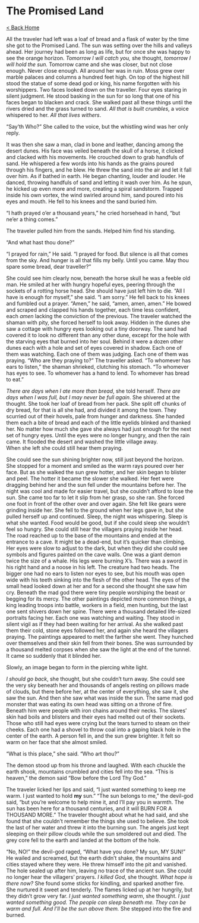 # The Promised Land

[< Back Home](/)


All the traveler had left was a loaf of bread and a flask of water by the time she got to the Promised Land. The sun was setting over the hills and valleys ahead. Her journey had been as long as life, but for once she was happy to see the orange horizon. _Tomorrow I will catch you,_ she thought, _tomorrow I will hold the sun._
Tomorrow came and she was closer, but not close enough. Never close enough. All around her was in ruin. Moss grew over marble palaces and columns a hundred feet high. On top of the highest hill stood the statue of some dead god or king, his name forgotten with his worshippers. Two faces looked down on the traveller. Four eyes staring in silent judgment. He stood basking in the sun for so long that one of his faces began to blacken and crack. 
She walked past all these things until the rivers dried and the grass turned to sand. _All that is built crumbles_, a voice whispered to her. _All that lives withers_.

 “Say’th Who?” She called to the voice, but the whistling wind was her only reply.

It was then she saw a man, clad in bone and leather, dancing among the desert dunes. His face was veiled beneath the skull of a horse, it clicked and clacked with his movements. He crouched down to grab handfuls of sand. He whispered a few words into his hands as the grains poured through his fingers, and he blew. He threw the sand into the air and let it fall over him. As if bathed in earth. He began chanting, louder and louder. He danced, throwing handfuls of sand and letting it wash over him. As he spun, he kicked up even more and more, creating a spiral sandstorm. Trapped inside his own vortex, the wind swirled around him, sand poured into his eyes and mouth. He fell to his knees and the sand buried him.

“I hath prayed o’er a thousand years,” he cried horsehead in hand, “but ne’er a thing comes.”

The traveler pulled him from the sands. Helped him find his standing.

“And what hast thou done?”

“I prayed for rain,” He said. “I prayed for food. But silence is all that comes from the sky. And hunger is all that fills my belly. Until you came. May thou spare some bread, dear traveller?”

She could see him clearly now, beneath the horse skull he was a feeble old man. He smiled at her with hungry hopeful eyes, peering through the sockets of a rotting horse head. She should have just left him to die. 
“All I have is enough for myself,” she said. “I am sorry.”
He fell back to his knees and fumbled out a prayer. “Amen,” he said, “amen, amen, amen.” He bowed and scraped and clapped his hands together, each time less confident, each _amen_ lacking the conviction of the previous.
The traveler watched the shaman with pity, she forced herself to look away. Hidden in the dunes she saw a cottage with hungry eyes looking out a tiny doorway. The sand had covered it to look no different than any other dune, except for the hole with the starving eyes that burned into her soul. Behind it were a dozen other dunes each with a hole and set of eyes covered in shadow. Each one of them was watching. Each one of them was judging. Each one of them was praying.
“Who are they praying to?” The traveller asked.
“To whomever has ears to listen,” the shaman shrieked, clutching his stomach. “To whomever has eyes to see. To whomever has a hand to lend. To whomever has bread to eat.”

_There are days when I ate more than bread_, she told herself. _There are days when I was full, but I may never be full again_. She shivered at the thought. She took her loaf of bread from her pack. She split off chunks of dry bread, for that is all she had, and divided it among the town. They scurried out of their hovels, pale from hunger and darkness. She handed them each a bite of bread and each of the little eyelids blinked and thanked her. No matter how much she gave she always had just enough for the next set of hungry eyes. Until the eyes were no longer hungry, and then the rain came. It flooded the desert and washed the little village away.   
When she left she could still hear them praying.

She could see the sun shining brighter now, still just beyond the horizon. She stopped for a moment and smiled as the warm rays poured over her face. But as she walked the sun grew hotter, and her skin began to blister and peel. The hotter it became the slower she walked. Her feet were dragging behind her and the sun fell under the mountains before her. The night was cool and made for easier travel, but she couldn’t afford to lose the sun. She came too far to let it slip from her grasp, so she ran. She forced one foot in front of the other over and over again. She felt like gears were grinding inside her. She fell to the ground when her legs gave in, but she pulled herself up and continued. Sleep, the night was whispering. Sleep is what she wanted. Food would be good, but if she could sleep she wouldn’t feel so hungry. She could still hear the villagers praying inside her head.
The road reached up to the base of the mountains and ended at the entrance to a cave. It might be a dead-end, but it’s quicker than climbing. Her eyes were slow to adjust to the dark, but when they did she could see symbols and figures painted on the cave walls. One was a giant demon twice the size of a whale. His legs were burning X’s. There was a sword in his right hand and a noose in his left. The creature had two heads. The bigger one had no ears to listen nor eyes to see, but his mouth was open wide with his teeth sinking into the flesh of the other head. The eyes of the small head looked down at her and for a second she thought she saw him cry. Beneath the mad god there were tiny people worshiping the beast or begging for its mercy. The other paintings depicted more common things, a king leading troops into battle, workers in a field, men hunting, but the last one sent shivers down her spine. There were a thousand detailed life-sized portraits facing her. Each one was watching and waiting. They stood in silent vigil as if they had been waiting for her arrival. As she walked past them their cold, stone eyes followed her, and again she heard the villagers praying. The paintings appeared to melt the farther she went. They hunched over themselves and their skin fell from their bones. She was surrounded by a thousand melted corpses when she saw the light at the end of the tunnel. It came so suddenly that it blinded her. 

Slowly, an image began to form in the piercing white light.

_I should go back_, she thought, but she couldn’t turn away. 
She could see the very sky beneath her and thousands of angels resting on pillows made of clouds, but there before her, at the center of everything, she saw it, she saw the sun. And then she saw what was inside the sun. The same mad god monster that was eating its own head was sitting on a throne of fire. Beneath him were people with iron chains around their necks. The slaves’ skin had boils and blisters and their eyes had melted out of their sockets. Those who still had eyes were crying but the tears turned to steam on their cheeks. Each one had a shovel to throw coal into a gaping black hole in the center of the earth. A person fell in, and the sun grew brighter. It felt so warm on her face that she almost smiled.

“What is this place,” she said. “Who art thou?”

The demon stood up from his throne and laughed. With each chuckle the earth shook, mountains crumbled and cities fell into the sea. 
“This is heaven,” the demon said “Bow before the Lord Thy God.”

The traveler licked her lips and said, “I just wanted something to keep me warm. I just wanted to hold **my** sun.”
“The sun belongs to me,” the devil-god said, “but you’re welcome to help mine it, and I’ll pay you in warmth. The sun has been here for a thousand centuries, and it will BURN FOR A THOUSAND MORE.”
The traveler thought about what he had said, and she found that she couldn’t remember the things she used to believe. She took the last of her water and threw it into the burning sun. The angels just kept sleeping on their pillow clouds while the sun smoldered out and died. The grey core fell to the earth and landed at the bottom of the hole.

“No, NO!” the devil-god raged, “What have you done? My sun, MY SUN!” He wailed and screamed, but the earth didn’t shake, the mountains and cities stayed where they were. He threw himself into the pit and vanished. The hole sealed up after him, leaving no trace of the ancient sun.
She could no longer hear the villagers’ prayers. _I killed God_, she thought. _What hope is there now?_ 
She found some sticks for kindling, and sparked another fire. She nurtured it sweet and tenderly. The flames licked up at her hungrily, but they didn’t grow very far. _I just wanted something warm_, she thought. _I just wanted something good. The people can sleep beneath me. They can be warm and full. And I’ll be the sun above them._ She stepped into the fire and burned.
